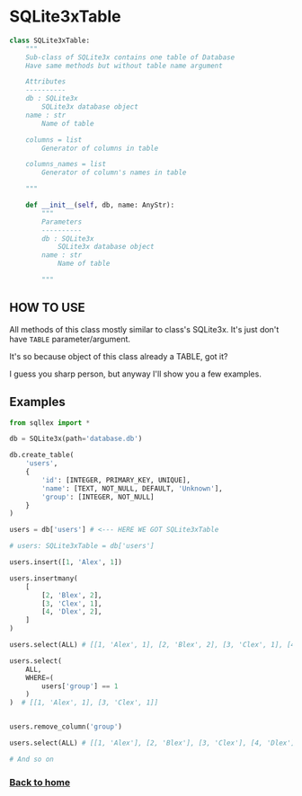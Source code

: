 # SQLite3xTable

```python
class SQLite3xTable:
    """
    Sub-class of SQLite3x contains one table of Database
    Have same methods but without table name argument

    Attributes
    ----------
    db : SQLite3x
        SQLite3x database object
    name : str
        Name of table

    columns = list
        Generator of columns in table

    columns_names = list
        Generator of column's names in table

    """

    def __init__(self, db, name: AnyStr):
        """
        Parameters
        ----------
        db : SQLite3x
            SQLite3x database object
        name : str
            Name of table

        """
```

## HOW TO USE

All methods of this class mostly similar to class's SQLite3x. It's just don't have `TABLE` parameter/argument.

It's so because object of this class already a TABLE, got it?

I guess you sharp person, but anyway I'll show you a few examples.

## Examples

```python
from sqllex import *

db = SQLite3x(path='database.db')

db.create_table(
    'users',
    {
        'id': [INTEGER, PRIMARY_KEY, UNIQUE],
        'name': [TEXT, NOT_NULL, DEFAULT, 'Unknown'],
        'group': [INTEGER, NOT_NULL]
    }
)

users = db['users'] # <--- HERE WE GOT SQLite3xTable

# users: SQLite3xTable = db['users']

users.insert([1, 'Alex', 1])

users.insertmany(
    [
        [2, 'Blex', 2],
        [3, 'Clex', 1],
        [4, 'Dlex', 2],
    ]
)

users.select(ALL) # [[1, 'Alex', 1], [2, 'Blex', 2], [3, 'Clex', 1], [4, 'Dlex', 2]]

users.select(
    ALL,
    WHERE=(
        users['group'] == 1
    )
)  # [[1, 'Alex', 1], [3, 'Clex', 1]]


users.remove_column('group')

users.select(ALL) # [[1, 'Alex'], [2, 'Blex'], [3, 'Clex'], [4, 'Dlex']]

# And so on
```


### [Back to home](README.md)